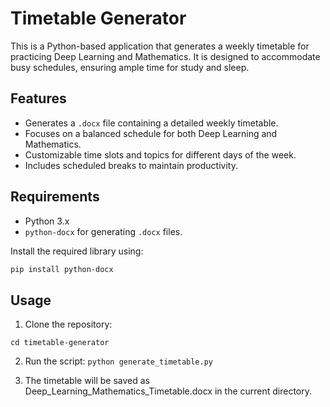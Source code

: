 # Timetable Generator

This is a Python-based application that generates a weekly timetable for practicing Deep Learning and Mathematics. It is designed to accommodate busy schedules, ensuring ample time for study and sleep.

## Features

- Generates a `.docx` file containing a detailed weekly timetable.
- Focuses on a balanced schedule for both Deep Learning and Mathematics.
- Customizable time slots and topics for different days of the week.
- Includes scheduled breaks to maintain productivity.

## Requirements

- Python 3.x
- `python-docx` for generating `.docx` files.

Install the required library using:
```bash
pip install python-docx
```
## Usage
1. Clone the repository:
```git clone https://github.com/cyberfantics/timetable-generator.git
cd timetable-generator
```

2. Run the script:
```python generate_timetable.py```

3. The timetable will be saved as Deep_Learning_Mathematics_Timetable.docx in the current directory.
